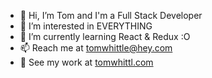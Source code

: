 - 👋 Hi, I’m Tom and I'm a Full Stack Developer
- 👀 I’m interested in EVERYTHING
- 🌱 I’m currently learning React & Redux :O 
- 📫 Reach me at tomwhittle@hey.com
- 👾 See my work at <a href="https://tomwhittl.com/" target="_blank">tomwhittl.com</a> 
